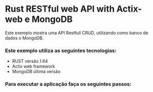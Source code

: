 # Rust RESTful web API with Actix-web e MongoDB

Este exemplo mostra uma API Restfull CRUD, utilizando como banco de dados o MongoDB.

### Este exemplo utiliza as seguintes tecnologias:
- RUST versão 1.64
- Actix web framework
- MongoDB última versão

### Para executar a aplicação faça os seguintes passos:

```bash

```


